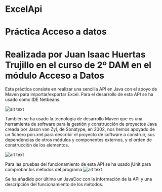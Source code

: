 # ExcelApi
# Práctica Acceso a datos
# Realizada por Juan Isaac Huertas Trujillo en el curso de 2º DAM en el módulo Acceso a Datos
Esta práctica consiste en realizar una sencilla API en Java con el apoyo de Maven para importar/exportar Excel.
Para el desarrollo de esta API se ha usado como IDE Netbeans.

![alt text](https://www.davidtan.org/wp-content/uploads/2009/12/netbeans-ide-logo-icon.png)


También se ha usado la tecnología de desarrollo Maven que es una herramienta de software para la gestión y construcción de proyectos Java creada por Jason van Zyl, de Sonatype, en 2002, nos hemos apoyado de un fichero pon.xml para describir el proyecto de software a construir, sus dependencias de otros módulos y componentes externos, y el orden de construcción de los elementos.

![alt text](https://upload.wikimedia.org/wikipedia/commons/thumb/0/0b/Maven_logo.svg/2000px-Maven_logo.svg.png)

Para las pruebas del funcionamiento de esta API se ha usado jUnit para comprobar los métodos del programa 
![alt text](http://junit.org/junit4/images/junit5-banner.png)

Se ha añadido por último un JavaDoc con la información de la API y una descripción del funcionamiento de los métodos.
